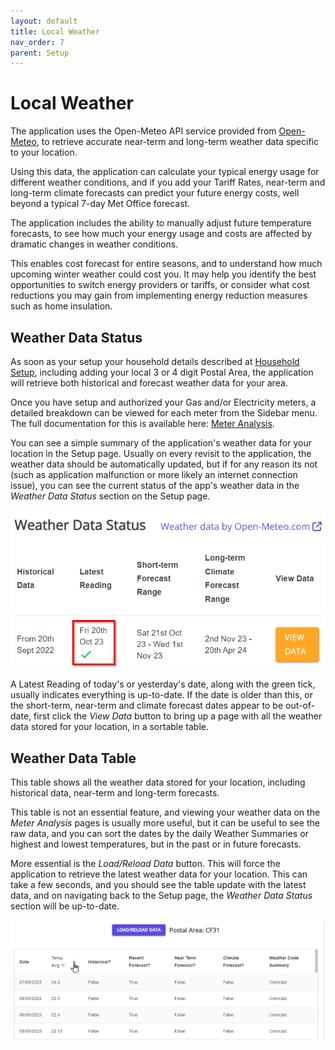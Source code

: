 ```yaml
---
layout: default
title: Local Weather
nav_order: 7
parent: Setup
---
```


# Local Weather

The application uses the Open-Meteo API service provided from [Open-Meteo](https://open-meteo.com/), to retrieve accurate near-term and long-term weather data specific to your location. 

Using this data, the application can calculate your typical energy usage for different weather conditions, and if you add your Tariff Rates, near-term and long-term climate forecasts can predict your future energy costs, well beyond a typical 7-day Met Office forecast.

The application includes the ability to manually adjust future temperature forecasts, to see how much your energy usage and costs are affected by dramatic changes in weather conditions.

This enables cost forecast for entire seasons, and to understand how much upcoming winter weather could cost you. It may help you identify the best opportunities to switch energy providers or tariffs, or consider what cost reductions you may gain from implementing energy reduction measures such as home insulation.

## Weather Data Status

As soon as your setup your household details described at [Household Setup](./household.markdown), including adding your local 3 or 4 digit Postal Area, the application will retrieve both historical and forecast weather data for your area. 

Once you have setup and authorized your Gas and/or Electricity meters, a detailed breakdown can be viewed for each meter from the Sidebar menu. The full documentation for this is available here: [Meter Analysis](../Analysis/analysis-options.markdown).

You can see a simple summary of the application's weather data for your location in the Setup page. Usually on every revisit to the application, the weather data should be automatically updated, but if for any reason its not (such as application malfunction or more likely an internet connection issue), you can see the current status of the app's weather data in the *Weather Data Status* section on the Setup page.

![Weather Data Status](../assets/img/setup/WeatherDataStatus.png)

A Latest Reading of today's or yesterday's date, along with the green tick, usually indicates everything is up-to-date. If the date is older than this, or the short-term, near-term and climate forecast dates appear to be out-of-date, first click the *View Data* button to bring up a page with all the weather data stored for your location, in a sortable table.

## Weather Data Table

This table shows all the weather data stored for your location, including historical data, near-term and long-term forecasts.

This table is not an essential feature, and viewing your weather data on the *Meter Analysis* pages is usually more useful, but it can be useful to see the raw data, and you can sort the dates by the daily Weather Summaries or highest and lowest temperatures, but in the past or in future forecasts.

More essential is the *Load/Reload Data* button. This will force the application to retrieve the latest weather data for your location. This can take a few seconds, and you should see the table update with the latest data, and on navigating back to the Setup page, the *Weather Data Status* section will be up-to-date.

![Weather Data Table](../assets/img/setup/WeatherDataTable.png)
